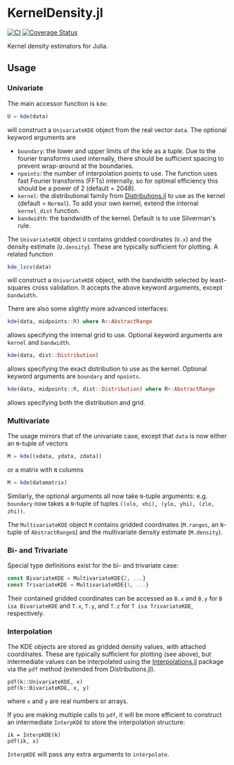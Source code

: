 # KernelDensity.jl

[![CI](https://github.com/JuliaStats/KernelDensity.jl/actions/workflows/CI.yml/badge.svg)](https://github.com/JuliaStats/KernelDensity.jl/actions/workflows/CI.yml)
[![Coverage Status](https://coveralls.io/repos/github/JuliaStats/KernelDensity.jl/badge.svg)](https://coveralls.io/github/JuliaStats/KernelDensity.jl)

Kernel density estimators for Julia.

## Usage

### Univariate
The main accessor function is `kde`:

```julia
U = kde(data)
```

will construct a `UnivariateKDE` object from the real vector `data`. The
optional keyword arguments are
* `boundary`: the lower and upper limits of the kde as a tuple. Due to the
  fourier transforms used internally, there should be sufficient spacing to
  prevent wrap-around at the boundaries.
* `npoints`: the number of interpolation points to use. The function uses
  fast Fourier transforms (FFTs) internally, so for optimal efficiency this
  should be a power of 2 (default = 2048).
* `kernel`: the distributional family from
  [Distributions.jl](https://github.com/JuliaStats/Distributions.jl) to use as
  the kernel (default = `Normal`). To add your own kernel, extend the internal
  `kernel_dist` function.
* `bandwidth`: the bandwidth of the kernel. Default is to use Silverman's
  rule.

The `UnivariateKDE` object `U` contains gridded coordinates (`U.x`) and the density
estimate (`U.density`). These are typically sufficient for plotting.
A related function

```julia
kde_lscv(data)
```

will construct a `UnivariateKDE` object, with the bandwidth selected by
least-squares cross validation. It accepts the above keyword arguments, except
`bandwidth`.


There are also some slightly more advanced interfaces:
```julia
kde(data, midpoints::R) where R<:AbstractRange
```
allows specifying the internal grid to use. Optional keyword arguments are
`kernel` and `bandwidth`.

```julia
kde(data, dist::Distribution)
```
allows specifying the exact distribution to use as the kernel. Optional
keyword arguments are `boundary` and `npoints`.

```julia
kde(data, midpoints::R, dist::Distribution) where R<:AbstractRange
```
allows specifying both the distribution and grid.

### Multivariate

The usage mirrors that of the univariate case, except that `data` is now
either an `N`-tuple of vectors
```julia
M = kde((xdata, ydata, zdata))
```
or a matrix with `N` columns
```julia
M = kde(datamatrix)
```
Similarly, the optional arguments all now take `N`-tuple arguments:
e.g. `boundary` now takes a `N`-tuple of tuples `((xlo, xhi), (ylo, yhi), (zlo, zhi))`.

The `MultivariateKDE` object `M` contains gridded coordinates (`M.ranges`, an
`N`-tuple of `AbstractRange`s) and the multivariate density estimate (`M.density`).

### Bi- and Trivariate

Special type definitions exist for the bi- and trivariate case:
```julia
const BivariateKDE = MultivariateKDE{2, ...}
const TrivariateKDE = MultivariateKDE{3, ...}
```

Their contained gridded coordinates can be accessed as `B.x` and `B.y` for
`B isa BivariateKDE` and `T.x`, `T.y`, and `T.z` for `T isa TrivariateKDE`,
respectively.

### Interpolation

The KDE objects are stored as gridded density values, with attached
coordinates. These are typically sufficient for plotting (see above), but
intermediate values can be interpolated using the
[Interpolations.jl](https://github.com/tlycken/Interpolations.jl) package via the `pdf` method
(extended from Distributions.jl).

```
pdf(k::UnivariateKDE, x)
pdf(k::BivariateKDE, x, y)
```

where `x` and `y` are real numbers or arrays.

If you are making multiple calls to `pdf`, it will be more efficient to
construct an intermediate `InterpKDE` to store the interpolation structure:

```
ik = InterpKDE(k)
pdf(ik, x)
```

`InterpKDE` will pass any extra arguments to `interpolate`.
